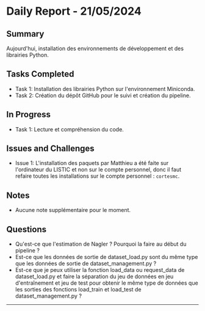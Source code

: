 # Daily Report - 21/05/2024

## Summary
Aujourd'hui, installation des environnements de développement et des librairies Python.

## Tasks Completed
- Task 1: Installation des librairies Python sur l'environnement Miniconda.
- Task 2: Création du dépôt GitHub pour le suivi et création du pipeline.

## In Progress
- Task 1: Lecture et compréhension du code.

## Issues and Challenges
- Issue 1: L'installation des paquets par Matthieu a été faite sur l'ordinateur du LISTIC et non sur le compte personnel, donc il faut refaire toutes les installations sur le compte personnel : `cortesmc`.

## Notes
- Aucune note supplémentaire pour le moment.

## Questions
- Qu'est-ce que l'estimation de Nagler ? Pourquoi la faire au début du pipeline ?
- Est-ce que les données de sortie de dataset_load.py sont du même type que les données de sortie de dataset_management.py ?
- Est-ce que je peux utiliser la fonction load_data ou request_data de dataset_load.py et faire la séparation du jeu de données en jeu d'entraînement et jeu de test pour obtenir le même type de données que les sorties des fonctions load_train et load_test de dataset_management.py ?

---
